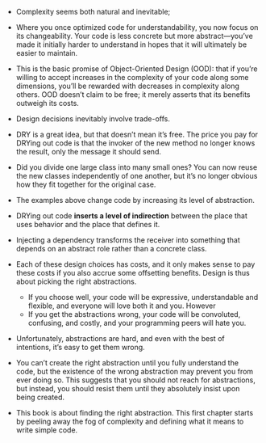 + Complexity seems both natural and inevitable;

+ Where you once optimized code for understandability, you now focus on its changeability. Your code is less concrete but more abstract—you’ve made it initially harder to understand in hopes that it will ultimately be easier to maintain.

+ This is the basic promise of Object-Oriented Design (OOD): that if you’re willing to accept increases in the complexity of your code along some dimensions, you’ll be rewarded with decreases in complexity along others. OOD doesn’t claim to be free; it merely asserts that its benefits outweigh its costs.

+ Design decisions inevitably involve trade-offs.

+ DRY is a great idea, but that doesn’t mean it’s free. The price you pay for DRYing out code is that the invoker of the new method no longer knows the result, only the message it should send.

+ Did you divide one large class into many small ones? You can now reuse the new classes independently of one another, but it’s no longer obvious how they fit together for the original case.

+ The examples above change code by increasing its level of abstraction.

+ DRYing out code **inserts a level of indirection** between the place that uses behavior and the place that defines it.

+ Injecting a dependency transforms the receiver into something that depends on an abstract role rather than a concrete class.

+ Each of these design choices has costs, and it only makes sense to pay these costs if you also accrue some offsetting benefits. Design is thus about picking the right abstractions.
    + If you choose well, your code will be expressive, understandable and flexible, and everyone will love both it and you. However
    + If you get the abstractions wrong, your code will be convoluted, confusing, and costly, and your programming peers will hate you.

+ Unfortunately, abstractions are hard, and even with the best of intentions, it’s easy to get them wrong.

+ You can’t create the right abstraction until you fully understand the code, but the existence of the wrong abstraction may prevent you from ever doing so. This suggests that you should not reach for abstractions, but instead, you should resist them until they absolutely insist upon being created.

+ This book is about finding the right abstraction. This first chapter starts by peeling away the fog of complexity and defining what it means to write simple code.

